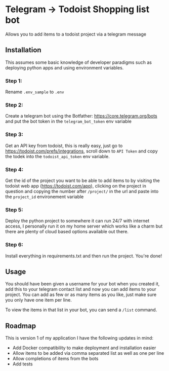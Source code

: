 # Telegram -> Todoist Shopping list bot

Allows you to add items to a todoist project via a telegram message

## Installation

This assumes some basic knowledge of developer paradigms such as deploying python apps and using environment variables.

### Step 1:

Rename `.env_sample` to `.env`

### Step 2:
Create a telegram bot using the Botfather: https://core.telegram.org/bots and put the bot token in the `telegram_bot_token` env variable

### Step 3:
Get an API key from todoist, this is really easy, just go to https://todoist.com/prefs/integrations, scroll down to `API Token` and copy the todek into the `todoist_api_token` env variable.

### Step 4:
Get the id of the project you want to be able to add items to by visiting the todoist web app (https://todoist.com/app), clicking on the project in question and copying the number after `/project/` in the url and paste into the `project_id` environement variable

### Step 5:
Deploy the python project to somewhere it can run 24/7 with internet access, I personally run it on my home server which works like a charm but there are plenty of cloud based options available out there.

### Step 6:
Install everything in requirements.txt and then run the project. You're done!

## Usage

You should have been given a username for your bot when you created it, add this to your telegram contact list and now you can add items to your project. You can add as few or as many items as you like, just make sure you only have one item per line.

To view the items in that list in your bot, you can send a `/list` command.

## Roadmap
This is version 1 of my application I have the following updates in mind:
- Add Docker compatibility to make deployment and installation easier
- Allow items to be added via comma separated list as well as one per line
- Allow completions of items from the bots
- Add tests


